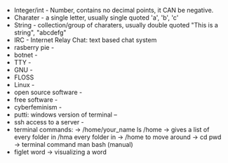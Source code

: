+ Integer/int - Number, contains no decimal points, it CAN be negative.
+ Charater -  a single letter, usually single quoted 'a', 'b', 'c'
+ String - collection/group of charaters, usually double quoted "This is a string", "abcdefg"
+ IRC - Internet Relay Chat: text based chat system
+ rasberry pie -
+ botnet - 
+ TTY - 
+ GNU - 
+ FLOSS
+ Linux - 
+ open source software -
+ free software -
+ cyberfeminism -
+ putti: windows version of terminal – 
+ ssh access to a server - 
+ terminal commands: 
-> /home/your_name 
  ls /home -> gives a list of every folder in /hma
  every folder in -> /home
  to move around -> cd
  pwd -> terminal command
  man bash (manual)
+ figlet word -> visualizing a word 
